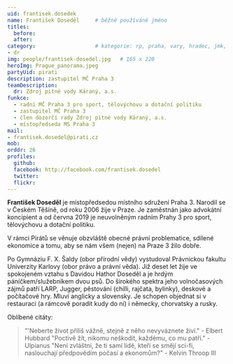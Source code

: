 ```yaml
---
uid: frantisek.dosedek
name: František Doseděl  	# běžně používáné jméno
titles:
  before: 
  after: 
category:                 	# kategorie: rp, praha, vary, hradec, jmk, senat
- dr
img: people/frantisek-dosedel.jpg   # 165 x 220
heroImg: Prague_panorama.jpeg
partyUid: pirati
description: zastupitel MČ Praha 3
teamDescription:
  dr: Zdroj pitné vody Káraný, a.s.
funkce:
  - radní MČ Praha 3 pro sport, tělovýchovu a dotační politiku
  - zastupitel MČ Praha 3
  - člen dozorčí rady Zdroj pitné vody Káraný, a.s.
  - místopředseda MS Praha 3
mail: 
- frantisek.dosedel@pirati.cz
mob:
orddr: 26
profiles:
  github:       
  facebook: http://facebook.com/frantisek.dosedel
  twitter: 		  
  flickr:		  
---
```


**František Doseděl** je místopředsedou místního sdružení Praha 3. Narodil se v Českém Těšíně, od roku 2006 žije v Praze. Je zaměstnán jako advokátní koncipient a od června 2019 je neuvolněným radním Prahy 3 pro sport, tělovýchovu a dotační politiku.

V rámci Pirátů se věnuje obzvláště obecné právní problematice, sdílené ekonomice a tomu, aby se nám všem (nejen) na Praze 3 žilo dobře.

Po Gymnáziu F. X. Šaldy (obor přírodní vědy) vystudoval Právnickou fakultu Univerzity Karlovy (obor právo a právní věda). Již deset let žije ve spokojeném vztahu s Davidou Hathor Doseděl a je hrdým páníčkem/služebníkem dvou psů. Do širokého spektra jeho volnočasových zájmů patří LARP, Jugger, pěstování (chilli, rajčata, bylinky), deskové a počítačové hry. Mluví anglicky a slovensky. Je schopen objednat si v restauraci (a rámcově poradit kudy do ní) i německy, chorvatsky a rusky.

Oblíbené citáty: 
>"'Neberte život příliš vážně, stejně z něho nevyváznete živí." - Elbert Hubbard 
>"Poctivě žít, nikomu neškodit, každému, co mu patří." - Ulpianus 
>"Není zvláštní, že ti samí lidé, kteří se smějí sci-fi, naslouchají předpovědím počasí a ekonomům?" - Kelvin Throop III
